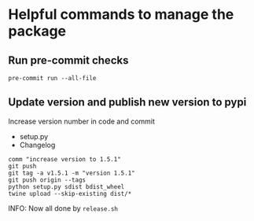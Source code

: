 # Helpful commands to manage the package


## Run pre-commit checks
```
pre-commit run --all-file
```


## Update version and publish new version to pypi

Increase version number in code and commit
- setup.py
- Changelog

```
comm "increase version to 1.5.1"
git push
git tag -a v1.5.1 -m "version 1.5.1"
git push origin --tags
python setup.py sdist bdist_wheel
twine upload --skip-existing dist/*
```

INFO: Now all done by `release.sh`